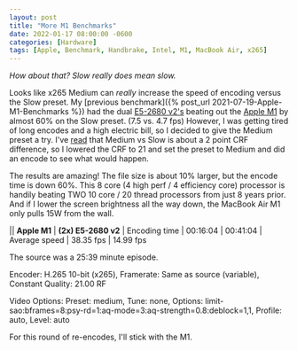 ```yaml
---
layout: post
title: "More M1 Benchmarks"
date: 2022-01-17 08:00:00 -0600
categories: [Hardware]
tags: [Apple, Benchmark, Handbrake, Intel, M1, MacBook Air, x265]
---
```


*How about that? Slow really does mean slow.*

Looks like x265 Medium can *really* increase the speed of encoding versus the Slow preset. My [previous benchmark]({% post_url 2021-07-19-Apple-M1-Benchmarks %}) had the dual [E5-2680 v2's](https://ark.intel.com/content/www/us/en/ark/products/75277/intel-xeon-processor-e52680-v2-25m-cache-2-80-ghz.html) beating out the [Apple M1](https://infogalactic.com/info/Apple_M1/) by almost 60% on the Slow preset. (7.5 vs. 4.7 fps) However, I was getting tired of long encodes and a high electric bill, so I decided to give the Medium preset a try. I've [read](https://kokomins.wordpress.com/2019/10/10/anime-encoding-guide-for-x265-and-why-to-never-use-flac/) that Medium vs Slow is about a 2 point CRF difference, so I lowered the CRF to 21 and set the preset to Medium and did an encode to see what would happen.

The results are amazing! The file size is about 10% larger, but the encode time is down 60%. This 8 core (4 high perf / 4 efficiency core) processor is handily beating TWO 10 core / 20 thread processors from just 8 years prior. And if I lower the screen brightness all the way down, the MacBook Air M1 only pulls 15W from the wall.

|| **Apple M1** | **(2x) E5-2680 v2**
| Encoding time | 00:16:04 | 00:41:04
| Average speed | 38.35 fps | 14.99 fps

The source was a 25:39 minute episode.

Encoder: H.265 10-bit (x265), Framerate: Same as source (variable), Constant Quality: 21.00 RF

Video Options: 	Preset: medium, Tune: none, Options: limit-sao:bframes=8:psy-rd=1:aq-mode=3:aq-strength=0.8:deblock=1,1, Profile: auto, Level: auto

For this round of re-encodes, I'll stick with the M1.

